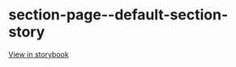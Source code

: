 # section-page--default-section-story

[View in storybook](https://raw.githack.com/Independent-Digital-News-and-Media-Ltd/standard-pwamp-sb/PR-508-sb/index.html?path=/story/section-page--default-section-story)